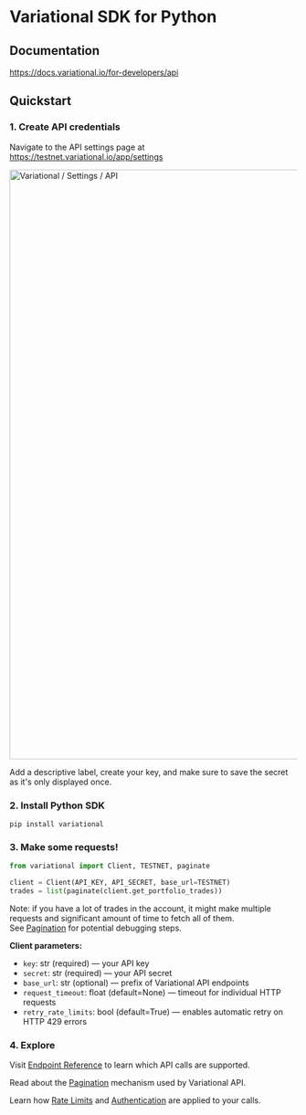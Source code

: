 # Variational SDK for Python 

## Documentation

https://docs.variational.io/for-developers/api

## Quickstart

### 1. Create API credentials

Navigate to the API settings page at https://testnet.variational.io/app/settings

<img width="1033" alt="Variational / Settings / API" src="https://github.com/variational-research/variational-sdk-python/assets/155017661/b2cb472b-7742-4c74-9836-12dee28dcfb8">

Add a descriptive label, create your key, and make sure to save the secret as it's only displayed once.

### 2. Install Python SDK

```
pip install variational
```

### 3. Make some requests!

```python
from variational import Client, TESTNET, paginate

client = Client(API_KEY, API_SECRET, base_url=TESTNET)
trades = list(paginate(client.get_portfolio_trades))
```

Note: if you have a lot of trades in the account, it might make multiple requests and significant amount of time
to fetch all of them.  
See [Pagination](https://docs.variational.io/for-developers/api/pagination) for potential debugging steps.

**Client parameters:**
 - `key`: str (required) — your API key
 - `secret`: str (required) — your API secret
 - `base_url`: str (optional) — prefix of Variational API endpoints
 - `request_timeout`: float (default=None) — timeout for individual HTTP requests
 - `retry_rate_limits`: bool (default=True) — enables automatic retry on HTTP 429 errors


### 4. Explore

Visit [Endpoint Reference](https://docs.variational.io/for-developers/api/endpoints) to learn which API calls are supported.

Read about the [Pagination](https://docs.variational.io/for-developers/api/pagination) mechanism used by Variational API.

Learn how [Rate Limits](https://docs.variational.io/for-developers/api/rate-limits) and [Authentication](https://docs.variational.io/for-developers/api/authentication) are applied to your calls.

